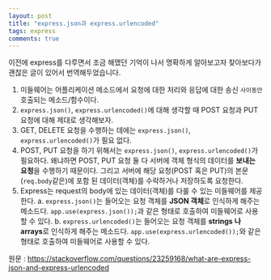 ```yaml
---
layout: post
title: "express.json과 express.urlencoded"
tags: express
comments: true
---
```


이전에 express를 다루면서 조금 해맸던 기억이 나서 명확하게 알아보고자 찾아보다가 괜찮은 글이 있어서 번역해두었습니다.

1. 미들웨어는 어플리케이션 메소드에서 요청에 대한 처리와 응답에 대한 송신 `사이동안` 호출되는 메소드/함수이다.
2. `express.json()`, `express.urlencoded()`에 대해 생각할 때 POST 요청과 PUT 요청에 대해 제대로 생각해보자.
3. GET, DELETE 요청을 수행하는 데에는 `express.json()`, `express.urlencoded()`가 필요 없다.
4. POST, PUT 요청을 하기 위해서는 `express.json()`, `express.urlencoded()`가 필요하다. 왜냐하면 POST, PUT 요청 둘 다 서버에 객체 형식의 데이터를 **보내는 요청**을 수행하기 때문이다. 그리고 서버에 해당 요청(POST 혹은 PUT)의 본문 (`req.body`같은)에 포함 된 데이터(객체)를 수락하거나 저장하도록 요청한다.
5. Express는 request의 body에 있는 데이터(객체)를 다룰 수 있는 미들웨어를 제공한다.
a. `express.json()`는 들어오는 요청 객체를 **JSON 객체**로 인식하게 해주는 메소드다. `app.use(express.json());`과 같은 형태로 호출하여 미들웨어로 사용할 수 있다.
b. `express.urlencoded()`는 들어오는 요청 객체를 **strings 나 arrays**로 인식하게 해주는 메소드다. `app.use(express.urlencoded());`와 같은 형태로 호출하여 미들웨어로 사용할 수 있다.

원문 : https://stackoverflow.com/questions/23259168/what-are-express-json-and-express-urlencoded
